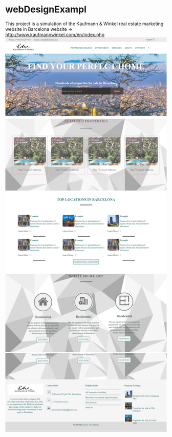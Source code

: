 # webDesignExampl
This project is a simulation of the Kaufmann &amp; Winkel real estate marketing website in Barcelona 
website => http://www.kaufmannwinkel.com/en/index.php
<img src="https://github.com/ameerabumhady/webDesignExampl/blob/main/project%20picture/project1.PNG" />
<img src="https://github.com/ameerabumhady/webDesignExampl/blob/main/project%20picture/project2.PNG" />
<img src="https://github.com/ameerabumhady/webDesignExampl/blob/main/project%20picture/project3.PNG" />
<img src="https://github.com/ameerabumhady/webDesignExampl/blob/main/project%20picture/project4.PNG" >
<img src="https://github.com/ameerabumhady/webDesignExampl/blob/main/project%20picture/project5.PNG" />
